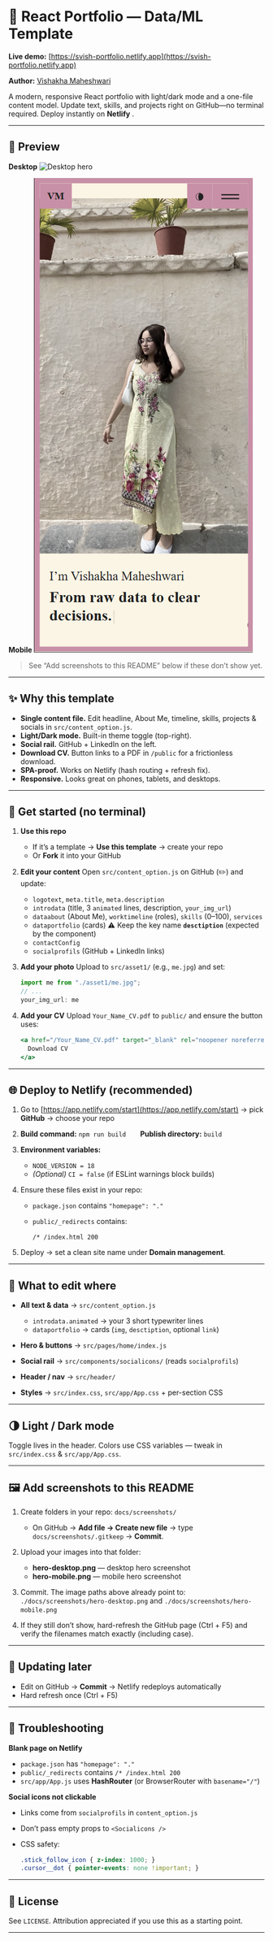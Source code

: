 # 💼 React Portfolio — Data/ML Template

**Live demo:** [https://svish-portfolio.netlify.app](https://svish-portfolio.netlify.app)

**Author:** [Vishakha Maheshwari](https://github.com/CodeByVish)

A modern, responsive React portfolio with light/dark mode and a one-file content model.
Update text, skills, and projects right on GitHub—no terminal required.
Deploy instantly on **Netlify** .


---

## 👀 Preview

**Desktop**
![Desktop hero](./docs/screenshots/hero-desktop.png)

**Mobile**
![Mobile hero](./docs/screenshots/hero-mobile.png)

> See “Add screenshots to this README” below if these don’t show yet.

---

## ✨ Why this template

* **Single content file.** Edit headline, About Me, timeline, skills, projects & socials in `src/content_option.js`.
* **Light/Dark mode.** Built-in theme toggle (top-right).
* **Social rail.** GitHub + LinkedIn on the left.
* **Download CV.** Button links to a PDF in `/public` for a frictionless download.
* **SPA-proof.** Works on Netlify (hash routing + refresh fix).
* **Responsive.** Looks great on phones, tablets, and desktops.

---

## 🚀 Get started (no terminal)

1. **Use this repo**

   * If it’s a template → **Use this template** → create your repo
   * Or **Fork** it into your GitHub

2. **Edit your content**
   Open `src/content_option.js` on GitHub (✏️) and update:

   * `logotext`, `meta.title`, `meta.description`
   * `introdata` (title, 3 `animated` lines, description, `your_img_url`)
   * `dataabout` (About Me), `worktimeline` (roles), `skills` (0–100), `services`
   * `dataportfolio` (cards)
     ⚠️ Keep the key name **`desctiption`** (expected by the component)
   * `contactConfig`
   * `socialprofils` (GitHub + LinkedIn links)

3. **Add your photo**
   Upload to `src/asset1/` (e.g., `me.jpg`) and set:

   ```js
   import me from "./asset1/me.jpg";
   // ...
   your_img_url: me
   ```

4. **Add your CV**
   Upload `Your_Name_CV.pdf` to `public/` and ensure the button uses:

   ```jsx
   <a href="/Your_Name_CV.pdf" target="_blank" rel="noopener noreferrer">
     Download CV
   </a>
   ```

---

## 🌐 Deploy to Netlify (recommended)

1. Go to [https://app.netlify.com/start](https://app.netlify.com/start) → pick **GitHub** → choose your repo
2. **Build command:** `npm run build`  **Publish directory:** `build`
3. **Environment variables:**

   * `NODE_VERSION = 18`
   * *(Optional)* `CI = false` (if ESLint warnings block builds)
4. Ensure these files exist in your repo:

   * `package.json` contains `"homepage": "."`
   * `public/_redirects` contains:

     ```
     /* /index.html 200
     ```
5. Deploy → set a clean site name under **Domain management**.

---

## 🧩 What to edit where

* **All text & data** → `src/content_option.js`

  * `introdata.animated` → your 3 short typewriter lines
  * `dataportfolio` → cards (`img`, `desctiption`, optional `link`)
* **Hero & buttons** → `src/pages/home/index.js`
* **Social rail** → `src/components/socialicons/` (reads `socialprofils`)
* **Header / nav** → `src/header/`
* **Styles** → `src/index.css`, `src/app/App.css` + per-section CSS

---

## 🌗 Light / Dark mode

Toggle lives in the header. Colors use CSS variables — tweak in `src/index.css` & `src/app/App.css`.

---

## 🖼️ Add screenshots to this README

1. Create folders in your repo: `docs/screenshots/`

   * On GitHub → **Add file → Create new file** → type `docs/screenshots/.gitkeep` → **Commit**.
2. Upload your images into that folder:

   * **hero-desktop.png** — desktop hero screenshot
   * **hero-mobile.png** — mobile hero screenshot
3. Commit. The image paths above already point to:
   `./docs/screenshots/hero-desktop.png` and `./docs/screenshots/hero-mobile.png`
4. If they still don’t show, hard-refresh the GitHub page (Ctrl + F5) and verify the filenames match exactly (including case).

---

## 🔁 Updating later

* Edit on GitHub → **Commit** → Netlify redeploys automatically
* Hard refresh once (Ctrl + F5)

---

## 🧪 Troubleshooting

**Blank page on Netlify**

* `package.json` has `"homepage": "."`
* `public/_redirects` contains `/* /index.html 200`
* `src/app/App.js` uses **HashRouter** (or BrowserRouter with `basename="/"`)

**Social icons not clickable**

* Links come from `socialprofils` in `content_option.js`
* Don’t pass empty props to `<Socialicons />`
* CSS safety:

  ```css
  .stick_follow_icon { z-index: 1000; }
  .cursor__dot { pointer-events: none !important; }
  ```

---

## 📜 License

See `LICENSE`. Attribution appreciated if you use this as a starting point.

---


